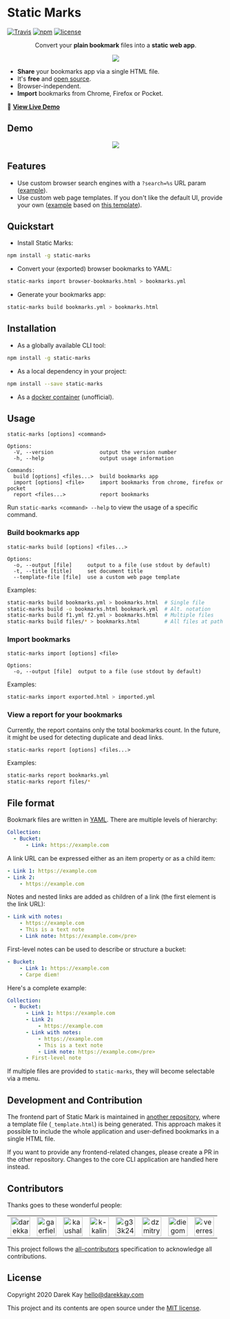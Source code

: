 # Static Marks

[![Travis](https://img.shields.io/travis/com/darekkay/static-marks.svg?style=flat-square)](https://travis-ci.com/darekkay/static-marks) [![npm](https://img.shields.io/npm/v/static-marks.svg?style=flat-square)](https://www.npmjs.com/package/static-marks) [![license](https://img.shields.io/github/license/darekkay/static-marks.svg?style=flat-square)](https://github.com/darekkay/static-marks/blob/master/LICENSE)

<div align="center" class="text-center">

Convert your **plain bookmark** files into a **static web app**.

![](assets/img/workflow.svg)

</div>

- **Share** your bookmarks app via a single HTML file.
- It's **free** and [open source](https://github.com/darekkay/static-marks).
- Browser-independent.
- **Import** bookmarks from Chrome, Firefox or Pocket.

🔖 [**View Live Demo**](https://darekkay.com/static-marks/demo/default.html)

## Demo

<div align="center" class="text-center">

![](assets/img/screencast.gif)

</div>

## Features

- Use custom browser search engines with a `?search=%s` URL param ([example](https://darekkay.com/static-marks/demo/default.html?search=fire)).
- Use custom web page templates. If you don't like the default UI, provide your own ([example](https://darekkay.com/static-marks/demo/custom.html) based on [this template](https://github.com/darekkay/static-marks/blob/master/docs/examples/templates/custom.html)).

## Quickstart

- Install Static Marks:

```bash
npm install -g static-marks
```

- Convert your (exported) browser bookmarks to YAML:

```bash
static-marks import browser-bookmarks.html > bookmarks.yml
```

- Generate your bookmarks app:

```bash
static-marks build bookmarks.yml > bookmarks.html
```

## Installation

- As a globally available CLI tool:

```bash
npm install -g static-marks
```

- As a local dependency in your project:

```bash
npm install --save static-marks
```

- As a [docker container](https://github.com/gaerfield/static-marks-docker) (unofficial).

## Usage

```
static-marks [options] <command>

Options:
  -V, --version               output the version number
  -h, --help                  output usage information

Commands:
  build [options] <files...>  build bookmarks app
  import [options] <file>     import bookmarks from chrome, firefox or pocket
  report <files...>           report bookmarks
```

Run `static-marks <command> --help` to view the usage of a specific command.

### Build bookmarks app

```
static-marks build [options] <files...>

Options:
  -o, --output [file]     output to a file (use stdout by default)
  -t, --title [title]     set document title
  --template-file [file]  use a custom web page template
```

Examples:

```bash
static-marks build bookmarks.yml > bookmarks.html  # Single file
static-marks build -o bookmarks.html bookmark.yml  # Alt. notation
static-marks build f1.yml f2.yml > bookmarks.html  # Multiple files
static-marks build files/* > bookmarks.html        # All files at path
```

### Import bookmarks

```
static-marks import [options] <file>

Options:
  -o, --output [file]  output to a file (use stdout by default)
```

Examples:

```bash
static-marks import exported.html > imported.yml
```

### View a report for your bookmarks

Currently, the report contains only the total bookmarks count. In the future, it might be used for detecting duplicate and dead links.

```
static-marks report [options] <files...>
```

Examples:

```bash
static-marks report bookmarks.yml
static-marks report files/*
```

## File format

Bookmark files are written in [YAML](http://yaml.org). There are multiple levels of hierarchy:

```yaml
Collection:
  - Bucket:
      - Link: https://example.com
```

A link URL can be expressed either as an item property or as a child item:

```yaml
- Link 1: https://example.com
- Link 2:
    - https://example.com
```

Notes and nested links are added as children of a link (the first element is the link URL):

```yaml
- Link with notes:
    - https://example.com
    - This is a text note
    - Link note: https://example.com</pre>
```

First-level notes can be used to describe or structure a bucket:

```yaml
- Bucket:
    - Link 1: https://example.com
    - Carpe diem!
```

Here's a complete example:

```yaml
Collection:
  - Bucket:
      - Link 1: https://example.com
      - Link 2:
          - https://example.com
      - Link with notes:
          - https://example.com
          - This is a text note
          - Link note: https://example.com</pre>
      - First-level note
```

If multiple files are provided to `static-marks`, they will become selectable via a menu.

## Development and Contribution

The frontend part of Static Mark is maintained in [another repository](https://github.com/darekkay/static-marks-app), where a template file (`_template.html`) is being generated. This approach makes it possible to include the whole application and user-defined bookmarks in a single HTML file.

If you want to provide any frontend-related changes, please create a PR in the other repository. Changes to the core CLI application are handled here instead.

## Contributors

Thanks goes to these wonderful people:

<!-- ALL-CONTRIBUTORS-LIST:START - Do not remove or modify this section -->
<!-- prettier-ignore-start -->
<!-- markdownlint-disable -->
<table>
  <tr>
    <td align="center"><a href='https://darekkay.com/' title='darekkay is awesome!'><img src='https://avatars0.githubusercontent.com/u/3101914?v=4' alt='darekkay' width='45px' /></a></td>
    <td align="center"><a href='https://github.com/gaerfield' title='gaerfield is awesome!'><img src='https://avatars0.githubusercontent.com/u/13051868?v=4' alt='gaerfield' width='45px' /></a></td>
    <td align="center"><a href='https://github.com/kaushalyap' title='kaushalyap is awesome!'><img src='https://avatars3.githubusercontent.com/u/24698778?v=4' alt='kaushalyap' width='45px' /></a></td>
    <td align="center"><a href='https://github.com/k-kalinowski' title='k-kalinowski is awesome!'><img src='https://avatars2.githubusercontent.com/u/8605057?v=4' alt='k-kalinowski' width='45px' /></a></td>
    <td align="center"><a href='https://github.com/g33k247' title='g33k247 is awesome!'><img src='https://avatars0.githubusercontent.com/u/8498814?v=4' alt='g33k247' width='45px' /></a></td>
    <td align="center"><a href='https://github.com/dzmitry-lahoda' title='dzmitry-lahoda is awesome!'><img src='https://avatars3.githubusercontent.com/u/757125?v=4' alt='dzmitry-lahoda' width='45px' /></a></td>
    <td align="center"><a href='http://www.diegomunozbeltran.com/' title='diegombeltran is awesome!'><img src='https://avatars2.githubusercontent.com/u/7081281?v=4' alt='diegombeltran' width='45px' /></a></td>
    <td align="center"><a href='http://veereshr.me' title='veerreshr is awesome!'><img src='https://avatars0.githubusercontent.com/u/59141533?v=4' alt='veerreshr' width='45px' /></a></td>
  </tr>
</table>

<!-- markdownlint-enable -->
<!-- prettier-ignore-end -->
<!-- ALL-CONTRIBUTORS-LIST:END -->

This project follows the [all-contributors](https://allcontributors.org) specification to acknowledge all contributions.

## License

Copyright 2020 Darek Kay <hello@darekkay.com>

This project and its contents are open source under the [MIT license](https://github.com/darekkay/static-marks/blob/master/LICENSE).
